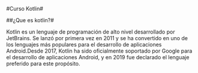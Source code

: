 #Curso Kotlin#

##¿Que es kotlin?#

Kotlin es un lenguaje de programación de alto nivel desarrollado por JetBrains. Se lanzó por primera vez en 2011 y se ha convertido en uno de los lenguajes más populares para el desarrollo de aplicaciones Android.Desde 2017, Kotlin ha sido oficialmente soportado por Google para el desarrollo de aplicaciones Android, y en 2019 fue declarado el lenguaje preferido para este propósito.
